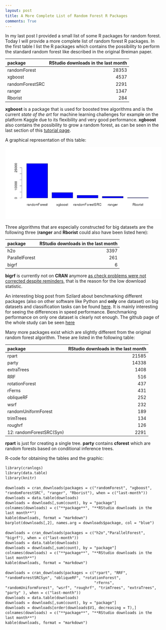 ```yaml
---
layout: post
title: A More Complete List of Random Forest R Packages
comments: True
---
```


In my last post I provided a small list of some R packages for random forest. Today I will provide a more complete list of random forest R packages. In the first table I list the R packages which contains the possibility to perform the standard random forest like described in the original Breiman paper. 

|**package**     | **RStudio downloads in the last month**|
|:---------------|---------------------------------------:|
|randomForest    |                                   28353|
|xgboost         |                                    4537|
|randomForestSRC |                                    2291|
|ranger          |                                    1347|
|Rborist         |                                     284|

<!--excerpt-->

**xgboost** is a package that is used for boosted tree algorithms and is the current *state of the art* for machine learning challenges for example on the platform Kaggle due to its flexibility and very good performance. **xgboost** also contains the possibility to grow a random forest, as can be seen in the last section of this [tutorial page](https://cran.r-project.org/web/packages/xgboost/vignettes/discoverYourData.html).

A graphical representation of this table:

![graphic](/images/rfpack.png "graphic")

Three algorithms that are especially constructed for big datasets are the following three (**ranger** and **Rborist** could also have been listed here):

|**package**        | **RStudio downloads in the last month**|
|:--------------|---------------------------------------:|
|h2o            |                                    3397|
|ParallelForest |                                     261|
|bigrf          |                                       6|

**bigrf** is currently not on **CRAN** anymore [as check problems were not corrected despite reminders,](https://cran.r-project.org/web/packages/bigrf/index.html) that is the reason for the low download statistic. 

An interesting blog post from Szilard about benchmarking different packages (also on other software like Python and **only** one dataset) on big datasets and classification tasks can be found [here](http://datascience.la/benchmarking-random-forest-implementations/). It is mainly interesting for seeing the differences in speed performance. Benchmarking performance on only one dataset is clearly not enough. 
The github page of the whole study can be seen [here](https://github.com/szilard/benchm-ml)

Many more packages exist which are slightly different from the original random forest algorithm. These are listed in the following table:

|**package**             | **RStudio downloads in the last month**|
|:-------------------|---------------------------------------:|
|rpart               |                                   21585|
|party               |                                   14338|
|extraTrees          |                                    1408|
|RRF                 |                                     516|
|rotationForest      |                                     437|
|rFerns              |                                     431|
|obliqueRF           |                                     252|
|wsrf                |                                     232|
|randomUniformForest |                                     189|
|trimTrees           |                                     134|
|roughrf             |                                     126|
12:  randomForestSRC(Syn) | 2291

**rpart** is just for creating a single tree. **party** contains **cforest** which are random forests based on conditional inference trees. 

R-code for obtaining the tables and the graphic:

```
library(cranlogs)
library(data.table)
library(knitr)

downloads = cran_downloads(packages = c("randomForest", "xgboost", "randomForestSRC", "ranger", "Rborist"), when = c("last-month"))
downloads = data.table(downloads)
downloads = downloads[,sum(count), by = "package"]
colnames(downloads) = c("**package**", "**RStudio downloads in the last month**")
kable(downloads, format = "markdown")
barplot(downloads[,2], names.arg = downloads$package, col = "blue")

downloads = cran_downloads(packages = c("h2o","ParallelForest", "bigrf"), when = c("last-month"))
downloads = data.table(downloads)
downloads = downloads[,sum(count), by = "package"]
colnames(downloads) = c("**package**", "**RStudio downloads in the last month**")
kable(downloads, format = "markdown")

downloads = cran_downloads(packages = c("rpart", "RRF", "randomForestSRCSyn", "obliqueRF", "rotationForest", 
                                        "rFerns", "randomUniformForest", "wsrf", "roughrf", "trimTrees", "extraTrees", "party" ), when = c("last-month"))
downloads = data.table(downloads)
downloads = downloads[,sum(count), by = "package"]
downloads = downloads[order(downloads$V1, decreasing = T),]
colnames(downloads) = c("**package**", "**RStudio downloads in the last month**")
kable(downloads, format = "markdown")
```
